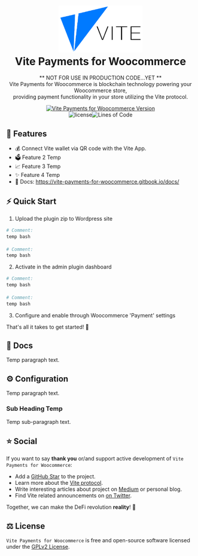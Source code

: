 <h1 align="center">
  <img src="https://github.com/ZachDolph/vite-payments-for-woocommerce/blob/main/assets/img/vite-logo.png" width="224px"/><br/>
  Vite Payments for Woocommerce
</h1>
<p align="center">** NOT FOR USE IN PRODUCTION CODE...YET **<br>
Vite Payments for Woocommerce is blockchain technology powering your Woocommerce store,<br>providing payment functionality in your store utilizing the Vite protocol.</p>

<p align="center"><a href="https://github.com/zachdolph/vite-payments-for-woocommerce/releases" target="_blank"><img src="https://img.shields.io/badge/version-v1.0.0-blue?style=for-the-badge&logo=none" alt="Vite Payments for Woocommerce Version" /></a><br><img src="https://img.shields.io/badge/License-GPL%20v2-blue.svg" alt="license"/><img src="https://img.shields.io/tokei/lines/github/zachdolph/vite-payments-for-woocommerce?logoColor=green&style=plastic" alt="Lines of Code" /></p>

## 💎 Features

- 💰 Connect Vite wallet via QR code with the Vite App.
- 🗳️ Feature 2 Temp
- 📈 Feature 3 Temp
- ✨ Feature 4 Temp
- 📖 Docs: https://vite-payments-for-woocommerce.gitbook.io/docs/

## ⚡️ Quick Start

1. Upload the plugin zip to Wordpress site

```bash
# Comment:
temp bash

# Comment:
temp bash
```
2. Activate in the admin plugin dashboard

```bash
# Comment:
temp bash

# Comment:
temp bash
```
3. Configure and enable through Woocommerce 'Payment' settings


That's all it takes to get started! 🎉

## 📖 Docs

Temp paragraph text.

## ⚙️ Configuration

Temp paragraph text.

### Sub Heading Temp

Temp sub-paragraph text.

## ⭐️ Social

If you want to say **thank you** or/and support active development of `Vite Payments for Woocommerce`:

- Add a [GitHub Star](https://github.com/zachdolph/vite-payments-for-woocommerce) to the project.
- Learn more about the [Vite protocol](https://www.vite.org/whatIsVite).
- Write interesting articles about project on [Medium](https://medium.com/) or personal blog.
- Find Vite related announcements on [on Twitter](https://twitter.com/vitelabs).

Together, we can make the DeFi revolution **reality**! 💖

## ⚖️ License

`Vite Payments for Woocommerce` is free and open-source software licensed under the [GPLv2 License](https://github.com/zachdolph/vite-payments-for-woocommerce/blob/master/LICENSE).
